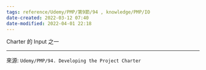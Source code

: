 ```yaml
---
tags: reference/Udemy/PMP/第9節/94 , knowledge/PMP/IO
date-created: 2022-03-12 07:40
date-modified: 2022-04-01 22:18
---
```


Charter 的 Input 之一

---
來源: `Udemy/PMP/94. Developing the Project Charter`
